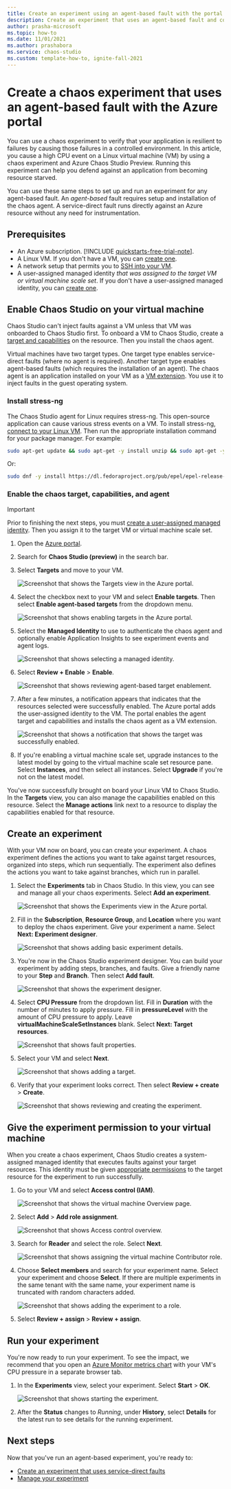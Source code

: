 ```yaml
---
title: Create an experiment using an agent-based fault with the portal
description: Create an experiment that uses an agent-based fault and configure the chaos agent with the portal.
author: prasha-microsoft 
ms.topic: how-to
ms.date: 11/01/2021
ms.author: prashabora
ms.service: chaos-studio
ms.custom: template-how-to, ignite-fall-2021
---
```


# Create a chaos experiment that uses an agent-based fault with the Azure portal

You can use a chaos experiment to verify that your application is resilient to failures by causing those failures in a controlled environment. In this article, you cause a high CPU event on a Linux virtual machine (VM) by using a chaos experiment and Azure Chaos Studio Preview. Running this experiment can help you defend against an application from becoming resource starved.

You can use these same steps to set up and run an experiment for any agent-based fault. An *agent-based* fault requires setup and installation of the chaos agent. A service-direct fault runs directly against an Azure resource without any need for instrumentation.

## Prerequisites

- An Azure subscription. [!INCLUDE [quickstarts-free-trial-note](../../includes/quickstarts-free-trial-note.md)].
- A Linux VM. If you don't have a VM, you can [create one](../virtual-machines/linux/quick-create-portal.md).
- A network setup that permits you to [SSH into your VM](../virtual-machines/ssh-keys-portal.md).
- A user-assigned managed identity *that was assigned to the target VM or virtual machine scale set*. If you don't have a user-assigned managed identity, you can [create one](../active-directory/managed-identities-azure-resources/how-manage-user-assigned-managed-identities.md).

## Enable Chaos Studio on your virtual machine

Chaos Studio can't inject faults against a VM unless that VM was onboarded to Chaos Studio first. To onboard a VM to Chaos Studio, create a [target and capabilities](chaos-studio-targets-capabilities.md) on the resource. Then you install the chaos agent.

Virtual machines have two target types. One target type enables service-direct faults (where no agent is required). Another target type enables agent-based faults (which requires the installation of an agent). The chaos agent is an application installed on your VM as a [VM extension](../virtual-machines/extensions/overview.md). You use it to inject faults in the guest operating system.

### Install stress-ng

The Chaos Studio agent for Linux requires stress-ng. This open-source application can cause various stress events on a VM. To install stress-ng, [connect to your Linux VM](../virtual-machines/ssh-keys-portal.md). Then run the appropriate installation command for your package manager. For example:

```bash
sudo apt-get update && sudo apt-get -y install unzip && sudo apt-get -y install stress-ng
```

Or:

```bash
sudo dnf -y install https://dl.fedoraproject.org/pub/epel/epel-release-latest-7.noarch.rpm && sudo yum -y install stress-ng
```

### Enable the chaos target, capabilities, and agent

> [!IMPORTANT]
> Prior to finishing the next steps, you must [create a user-assigned managed identity](../active-directory/managed-identities-azure-resources/how-manage-user-assigned-managed-identities.md). Then you assign it to the target VM or virtual machine scale set.

1. Open the [Azure portal](https://portal.azure.com).
1. Search for **Chaos Studio (preview)** in the search bar.
1. Select **Targets** and move to your VM.

   ![Screenshot that shows the Targets view in the Azure portal.](images/tutorial-agent-based-targets.png)
1. Select the checkbox next to your VM and select **Enable targets**. Then select **Enable agent-based targets** from the dropdown menu.

   ![Screenshot that shows enabling targets in the Azure portal.](images/tutorial-agent-based-targets-enable.png)
1. Select the **Managed Identity** to use to authenticate the chaos agent and optionally enable Application Insights to see experiment events and agent logs.

   ![Screenshot that shows selecting a managed identity.](images/tutorial-agent-based-targets-enable-options.png)
1. Select **Review + Enable** > **Enable**.

   ![Screenshot that shows reviewing agent-based target enablement.](images/tutorial-agent-based-targets-enable-review.png)
1. After a few minutes, a notification appears that indicates that the resources selected were successfully enabled. The Azure portal adds the user-assigned identity to the VM. The portal enables the agent target and capabilities and installs the chaos agent as a VM extension.

   ![Screenshot that shows a notification that shows the target was successfully enabled.](images/tutorial-agent-based-targets-enable-confirm.png)
1. If you're enabling a virtual machine scale set, upgrade instances to the latest model by going to the virtual machine scale set resource pane. Select **Instances**, and then select all instances. Select **Upgrade** if you're not on the latest model.

You've now successfully brought on board your Linux VM to Chaos Studio. In the **Targets** view, you can also manage the capabilities enabled on this resource. Select the **Manage actions** link next to a resource to display the capabilities enabled for that resource.

## Create an experiment
With your VM now on board, you can create your experiment. A chaos experiment defines the actions you want to take against target resources, organized into steps, which run sequentially. The experiment also defines the actions you want to take against branches, which run in parallel.

1. Select the **Experiments** tab in Chaos Studio. In this view, you can see and manage all your chaos experiments. Select **Add an experiment**.

   ![Screenshot that shows the Experiments view in the Azure portal.](images/tutorial-agent-based-add.png)
1. Fill in the **Subscription**, **Resource Group**, and **Location** where you want to deploy the chaos experiment. Give your experiment a name. Select **Next: Experiment designer**.

   ![Screenshot that shows adding basic experiment details.](images/tutorial-agent-based-add-basics.png)
1. You're now in the Chaos Studio experiment designer. You can build your experiment by adding steps, branches, and faults. Give a friendly name to your **Step** and **Branch**. Then select **Add fault**.

   ![Screenshot that shows the experiment designer.](images/tutorial-agent-based-add-designer.png)
1. Select **CPU Pressure** from the dropdown list. Fill in **Duration** with the number of minutes to apply pressure. Fill in **pressureLevel** with the amount of CPU pressure to apply. Leave **virtualMachineScaleSetInstances** blank. Select **Next: Target resources**.

   ![Screenshot that shows fault properties.](images/tutorial-agent-based-add-fault.png)
1. Select your VM and select **Next**.

   ![Screenshot that shows adding a target.](images/tutorial-agent-based-add-targets.png)
1. Verify that your experiment looks correct. Then select **Review + create** > **Create**.

   ![Screenshot that shows reviewing and creating the experiment.](images/tutorial-agent-based-add-review.png)

## Give the experiment permission to your virtual machine
When you create a chaos experiment, Chaos Studio creates a system-assigned managed identity that executes faults against your target resources. This identity must be given [appropriate permissions](chaos-studio-fault-providers.md) to the target resource for the experiment to run successfully.

1. Go to your VM and select **Access control (IAM)**.

   ![Screenshot that shows the virtual machine Overview page.](images/tutorial-agent-based-access-resource.png)
1. Select **Add** > **Add role assignment**.

   ![Screenshot that shows Access control overview.](images/tutorial-agent-based-access-iam.png)
1. Search for **Reader** and select the role. Select **Next**.

   ![Screenshot that shows assigning the virtual machine Contributor role.](images/tutorial-agent-based-access-role.png)
1. Choose **Select members** and search for your experiment name. Select your experiment and choose **Select**. If there are multiple experiments in the same tenant with the same name, your experiment name is truncated with random characters added.

   ![Screenshot that shows adding the experiment to a role.](images/tutorial-agent-based-access-experiment.png)
1. Select **Review + assign** > **Review + assign**.

## Run your experiment
You're now ready to run your experiment. To see the impact, we recommend that you open an [Azure Monitor metrics chart](../azure-monitor/essentials/tutorial-metrics.md) with your VM's CPU pressure in a separate browser tab.

1. In the **Experiments** view, select your experiment. Select **Start** > **OK**.

   ![Screenshot that shows starting the experiment.](images/tutorial-agent-based-start.png)
1. After the **Status** changes to *Running*, under **History**, select **Details** for the latest run to see details for the running experiment.

## Next steps
Now that you've run an agent-based experiment, you're ready to:
- [Create an experiment that uses service-direct faults](chaos-studio-tutorial-service-direct-portal.md)
- [Manage your experiment](chaos-studio-run-experiment.md)
